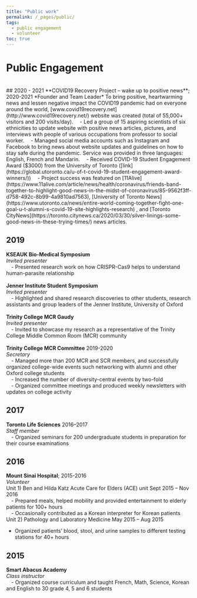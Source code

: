 ```yaml
---
title: "Public work"
permalink: /_pages/public/
tags:
  - public engagement
  - volunteer
toc: true
---
```


# Public Engagement
<br/>
## 2020 - 2021
**COVID19  Recovery  Project  –  wake  up  to  positive  news**; 2020-2021  
*Founder  and  Team  Leader*  
To bring positive, heartwarming news and lessen negative impact the COVID19 pandemic had on everyone  around  the  world,  [www.covid19recovery.net](http://www.covid19recovery.net/)  website  was  created  (total  of  55,000+  visitors and 200 visits/day).  
&emsp;- Led  a  group  of  15  aspiring scientists  of six ethnicities  to  update  website  with  positive  news  articles,  pictures, and interviews with people of various occupations from professor to social worker.  
&emsp;- Managed social media accounts such as Instagram and Facebook to bring news about website updates and guidelines on how to stay safe during the pandemic. Service was provided in three languages: English, French and Mandarin.  
&emsp;- Received  COVID-19  Student  Engagement  Award  ($3000)  from  the  University  of  Toronto ([link](https://global.utoronto.ca/u-of-t-covid-19-student-engagement-award-winners/))  
&emsp;- Project  success  was  featured  on  [11Alive](https://www.11alive.com/article/news/health/coronavirus/friends-band-together-to-highlight-good-news-in-the-midst-of-coronavirus/85-9562f3ff-d758-492c-8b99-4a9810ad7563),  [University  of  Toronto  News](https://www.utoronto.ca/news/entire-world-coming-together-fight-one-goal-u-t-alumni-s-covid-19-site-highlights-research) ,  and  [Toronto CityNews](https://toronto.citynews.ca/2020/03/30/silver-linings-some-good-news-in-these-trying-times/) news articles.  

## 2019
**KSEAUK  Bio-Medical  Symposium**  
*Invited  presenter*  
&emsp;- Presented  research  work  on  how  CRISPR-Cas9  helps  to  understand  human-parasite  relationship  
<br/>
**Jenner  Institute  Student  Symposium**  
*Invited  presenter*  
&emsp;- Highlighted  and  shared  research  discoveries  to  other  students,  research  assistants  and  group leaders of the Jenner Institute, University of Oxford  
<br/>
**Trinity  College  MCR  Gaudy**  
*Invited  presenter*  
&emsp;- Invited  to  showcase  my research  as a  representative  of  the  Trinity College Middle Common Room (MCR) community  
<br/>
**Trinity  College  MCR  Committee** 2019-2020  
*Secretary*  
&emsp;- Managed more than 200 MCR and SCR members, and successfully organized college-wide events such networking with alumni and other Oxford college students  
&emsp;- Increased the number of diversity-central events by two-fold  
&emsp;- Organized  committee  meetings  and  produced  weekly  newsletters  with  updates  on  college  activity  

## 2017
**Toronto  Life  Sciences** 2016–2017  
*Staff  member*  
&emsp;- Organized  seminars  for  200  undergraduate  students  in  preparation  for  their  course  examinations  

## 2016
**Mount  Sinai  Hospital**; 2015-2016  
*Volunteer*  
Unit 1) Ben and Hilda Katz Acute Care for Elders (ACE) unit  Sept 2015 – Nov 2016  
&emsp;- Prepared  meals,  helped  mobility  and  provided  entertainment  to  elderly  patients  for  100+  hours  
&emsp;- Occasionally  contributed  as  a  Korean  interpreter  for  Korean  patients  
Unit 2) Pathology  and  Laboratory  Medicine May  2015  –  Aug  2015
- Organized  patients’  blood,  stool,  and  urine  samples  to  different  testing  stations  for  40+  hours

## 2015
**Smart  Abacus  Academy**  
*Class  instructor*  
&emsp;- Organized  course  curriculum  and  taught  French,  Math,  Science,  Korean  and  English  to  30  grade  4, 5 and 6 students  
